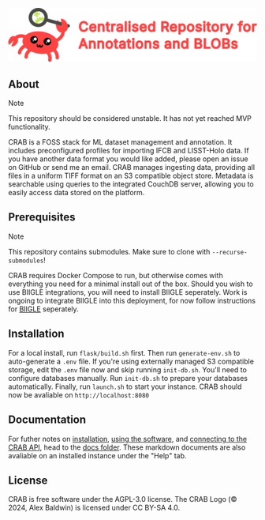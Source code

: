 ![Centralised Repository for Annotations and BLOBs](flask/src/static/crab-logotext512.png)

## About

> [!NOTE]
> This repository should be considered unstable. It has not yet reached MVP functionality.

CRAB is a FOSS stack for ML dataset management and annotation. It includes preconfigured profiles for importing IFCB and LISST-Holo data. If you have another data format you would like added, please open an issue on GitHub or send me an email. CRAB manages ingesting data, providing all files in a uniform TIFF format on an S3 compatible object store. Metadata is searchable using queries to the integrated CouchDB server, allowing you to easily access data stored on the platform.

## Prerequisites

> [!NOTE]
> This repository contains submodules. Make sure to clone with `--recurse-submodules`!

CRAB requires Docker Compose to run, but otherwise comes with everything you need for a minimal install out of the box. Should you wish to use BIIGLE integrations, you will need to install BIIGLE seperately. Work is ongoing to integrate BIIGLE into this deployment, for now follow instructions for [BIIGLE](https://biigle-admin-documentation.readthedocs.io/installation/) seperately.

## Installation

For a local install, run `flask/build.sh` first.
Then run `generate-env.sh` to auto-generate a `.env` file.
If you're using externally managed S3 compatible storage, edit the `.env` file now and skip running `init-db.sh`. You'll need to configure databases manually.
Run `init-db.sh` to prepare your databases automatically.
Finally, run `launch.sh` to start your instance.
CRAB should now be avaliable on `http://localhost:8080`

## Documentation

For futher notes on [installation](./flask/src/docs/admin-guide.md), [using the software](./flask/src/docs/user-guide.md), and [connecting to the CRAB API](./flask/src/docs/api-reference.md), head to the [docs folder](./flask/src/docs/index.md). These markdown documents are also avaliable on an installed instance under the "Help" tab.

## License
CRAB is free software under the AGPL-3.0 license.
The CRAB Logo (© 2024, Alex Baldwin) is licensed under CC BY-SA 4.0.
